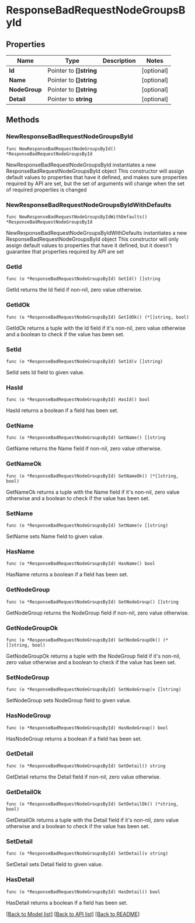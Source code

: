 # ResponseBadRequestNodeGroupsById

## Properties

Name | Type | Description | Notes
------------ | ------------- | ------------- | -------------
**Id** | Pointer to **[]string** |  | [optional] 
**Name** | Pointer to **[]string** |  | [optional] 
**NodeGroup** | Pointer to **[]string** |  | [optional] 
**Detail** | Pointer to **string** |  | [optional] 

## Methods

### NewResponseBadRequestNodeGroupsById

`func NewResponseBadRequestNodeGroupsById() *ResponseBadRequestNodeGroupsById`

NewResponseBadRequestNodeGroupsById instantiates a new ResponseBadRequestNodeGroupsById object
This constructor will assign default values to properties that have it defined,
and makes sure properties required by API are set, but the set of arguments
will change when the set of required properties is changed

### NewResponseBadRequestNodeGroupsByIdWithDefaults

`func NewResponseBadRequestNodeGroupsByIdWithDefaults() *ResponseBadRequestNodeGroupsById`

NewResponseBadRequestNodeGroupsByIdWithDefaults instantiates a new ResponseBadRequestNodeGroupsById object
This constructor will only assign default values to properties that have it defined,
but it doesn't guarantee that properties required by API are set

### GetId

`func (o *ResponseBadRequestNodeGroupsById) GetId() []string`

GetId returns the Id field if non-nil, zero value otherwise.

### GetIdOk

`func (o *ResponseBadRequestNodeGroupsById) GetIdOk() (*[]string, bool)`

GetIdOk returns a tuple with the Id field if it's non-nil, zero value otherwise
and a boolean to check if the value has been set.

### SetId

`func (o *ResponseBadRequestNodeGroupsById) SetId(v []string)`

SetId sets Id field to given value.

### HasId

`func (o *ResponseBadRequestNodeGroupsById) HasId() bool`

HasId returns a boolean if a field has been set.

### GetName

`func (o *ResponseBadRequestNodeGroupsById) GetName() []string`

GetName returns the Name field if non-nil, zero value otherwise.

### GetNameOk

`func (o *ResponseBadRequestNodeGroupsById) GetNameOk() (*[]string, bool)`

GetNameOk returns a tuple with the Name field if it's non-nil, zero value otherwise
and a boolean to check if the value has been set.

### SetName

`func (o *ResponseBadRequestNodeGroupsById) SetName(v []string)`

SetName sets Name field to given value.

### HasName

`func (o *ResponseBadRequestNodeGroupsById) HasName() bool`

HasName returns a boolean if a field has been set.

### GetNodeGroup

`func (o *ResponseBadRequestNodeGroupsById) GetNodeGroup() []string`

GetNodeGroup returns the NodeGroup field if non-nil, zero value otherwise.

### GetNodeGroupOk

`func (o *ResponseBadRequestNodeGroupsById) GetNodeGroupOk() (*[]string, bool)`

GetNodeGroupOk returns a tuple with the NodeGroup field if it's non-nil, zero value otherwise
and a boolean to check if the value has been set.

### SetNodeGroup

`func (o *ResponseBadRequestNodeGroupsById) SetNodeGroup(v []string)`

SetNodeGroup sets NodeGroup field to given value.

### HasNodeGroup

`func (o *ResponseBadRequestNodeGroupsById) HasNodeGroup() bool`

HasNodeGroup returns a boolean if a field has been set.

### GetDetail

`func (o *ResponseBadRequestNodeGroupsById) GetDetail() string`

GetDetail returns the Detail field if non-nil, zero value otherwise.

### GetDetailOk

`func (o *ResponseBadRequestNodeGroupsById) GetDetailOk() (*string, bool)`

GetDetailOk returns a tuple with the Detail field if it's non-nil, zero value otherwise
and a boolean to check if the value has been set.

### SetDetail

`func (o *ResponseBadRequestNodeGroupsById) SetDetail(v string)`

SetDetail sets Detail field to given value.

### HasDetail

`func (o *ResponseBadRequestNodeGroupsById) HasDetail() bool`

HasDetail returns a boolean if a field has been set.


[[Back to Model list]](../README.md#documentation-for-models) [[Back to API list]](../README.md#documentation-for-api-endpoints) [[Back to README]](../README.md)


